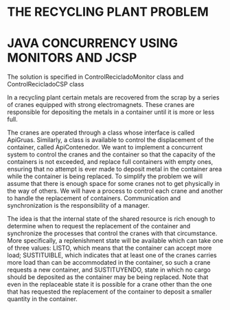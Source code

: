 # THE RECYCLING PLANT PROBLEM
# JAVA CONCURRENCY USING MONITORS AND JCSP

The solution is specified in ControlRecicladoMonitor class and ControlRecicladoCSP class

In a recycling plant certain metals are recovered from the scrap by a series of cranes equipped with strong electromagnets. These cranes are responsible for depositing the metals in a container until it is more or less full.

The cranes are operated through a class whose interface is called ApiGruas. Similarly, a class is available to control the displacement of the container, called ApiContenedor.
We want to implement a concurrent system to control the cranes and the container so that the capacity of the containers is not exceeded, and replace full containers with empty ones, ensuring that no attempt is ever made to deposit metal in the container area while the container is being replaced. To simplify the problem we will assume that there is enough space for some cranes not to get physically in the way of others.
We will have a process to control each crane and another to handle the replacement of containers. Communication and synchronization is the responsibility of a manager.

The idea is that the internal state of the shared resource is rich enough to determine when to request the replacement of the container and synchronize the processes that control the cranes with that circumstance.
More specifically, a replenishment state will be available which can take one of three values: LISTO, which means that the container can accept more load; SUSTITUIBLE, which indicates that at least one of the cranes carries more load than can be accommodated in the container, so such a crane requests a new container, and SUSTITUYENDO, state in which no cargo should be deposited as the container may be being replaced. Note that even in the replaceable state it is possible for a crane other than the one that has requested the replacement of the container to deposit a smaller quantity in the container.



